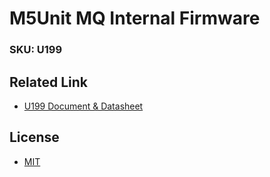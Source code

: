 # M5Unit MQ Internal Firmware

### SKU: U199

## Related Link
- [U199 Document & Datasheet](https://docs.m5stack.com/en/unit/Unit_MQ)

## License
- [MIT](https://github.com/m5stack/M5Unit-MQ-Internal-FW/blob/main/LICENSE)
